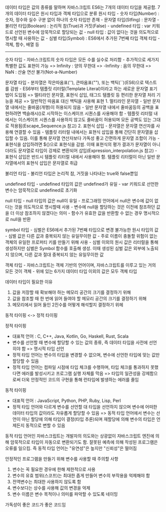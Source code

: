 데이터 타입은 값의 종류를 말하며 자바스크립트 ES6는 7개의 데이터 타입을 제공함. 7개의 데이터 타입은 원시 타입과 객체 타입으로 분류
원시 타입 - 숫자 타입(Number) : 숫자, 정수와 실수 구분 없이 하나의 숫자 타입만 존재
         - 문자열 타입(Stfing) : 문자열
         - 불리언 타입(Boolean) : 논리적 참(True)과 거짓(False)
         - undefined 타입 : var 키워드로 선언된 변수에 암묵적으로 할당되는 겂
         - null 타입 : 값이 없다는 것을 의도적으로 명시할 때 사용하는 값
         - 심벌 타입(Symbol) : ES6에서 추가된 7번째 타입
객체 타입 - 객체, 함수, 배열 등

-----------------------------------------------------------------------------

숫자 타입 - 자바스크립트의 숫자 타입은 모든 수를 실수로 처리함
         - 추가적으로 세가지 특별한 값도 표현이 가능
          => Infinity : 양의 무한대
          => -Infinity : 음의 무한대
          => NaN : 산술 연산 불가(Not-a-Number)

문자열 타입 - 분자열은 작은따옴표(''), 큰따옴표(""), 또는 백틱(``)(ES6)으로 텍스트를 감쌈
           - ES6부터 템플릿 리터럴(Template Literal)이라고 하는 새로운 문자열 표기법이 도입됨
            => 멀티라인 문자열, 표현식 삽입, 태그드 템플릿 등 편리한 문자열 처리 기능을 제공
            => 일반적인 따옴표 대신 백틱을 사용해 표현
            1. 멀티라인 문자열 - 일반 문자열 내에서는 줄바꿈(개행)이 허용되지 않음
                              - 일반 문자열 내에서 줄바꿈등의 공백을 표현하려면 백슬래시(\)로 시작하는 이스케이프 시퀀스를 사용해야 함
                              - 템플릿 리터럴 내에서는 이스케이프 시퀀스를 사용하지 않고도 줄바꿈이 허용되며 모든 공백도 있는 그대로 적용됨(Escape_Sequence.js 참고)
            2. 표현식 삽입 - 문자열은 문자열 연산자를 사용해 연결할 수 있음
                          - 템플릿 리터럴 내에서는 표현식 삽입을 통해 간단히 문자열을 삽입할 수 있음. 이를 통해 문자열 연산자보다 가독성 좋고 간편하게 문자열 조합이 가능
                          - 표현식을 삽입하려면 ${}으로 표현식을 감쌈. 이때 표현식의 평가 결과가 문자열이 아니더라도 문자열로 타입이 강제로 변환되어 삽입(Expression_interpolation.js 참고)
                           - 표현식 삽입은 반드시 템플릿 리터럴 내에서 사용해야 함. 템플릿 리터럴이 아닌 일반 문자열에서의 표현식 삽입은 문자열로 취급

불리언 타입 - 불리언 타입은 논리적 참, 거짓을 나타내는 true와 false뿐임

undefined 타입 - undefined 타입의 값은 undefined가 유일
               - var 키워드로 선언한 변수는 암묵적으로 undefined로 초기화

null 타입 - null 타입의 값은 null이 유일
          - 프로그래밍 언어에서 null은 변수에 값이 없다는 것을 의도적으로 명시할때 사용
          - 변수에 null을 할당하는 것은 이전에 참조하던 값을 더 이상 참조하지 않겠다는 의미
          - 함수가 유효한 값을 반환할 수 없는 경우 명시적으로 null을 반환

symbol 타입 - 심벌은 ES6에서 추가된 7번째 타입으로 변경 불가능한 원시 타입의 값
            - 심벌 값은 다른 값과 중복되지 않는 유일무이한 값
            - 주로 이름이 충돌할 위험이 없는 객체의 유일한 프로퍼티 키를 만들기 위해 사용
            - 심벌 이외의 원시 값은 리터럴을 통해 생성하지만 심벌은 Symbol 함수를 호출해 생성. 이때 생성된 심벌 값은 외부에 노출되지 않으며, 다른 값과 절대 중복되지 않는 유일무이한 값

객체 타입 - 자바스크립트는 객체 기반의 언어이며, 자바스크립트를 이루고 있는 거의 모든 것이 객체
         - 위에 있는 6가지 데이터 타입 이외의 값은 모두 객체 타입

데이터 타입이 필요한 이유
1. 값을 저장할 때 확보해야 하는 메모리 공간의 크기를 결정하기 위해
2. 값을 참조할 때 한 번에 읽어 들여야 할 메모리 공간의 크기를 결정하기 위해
3. 메모리에서 읽어 들인 2진수를 어떻게 해석할지 결정하기 위헤

동적 타이핑 <-> 정적 타이핑

정적 타이핑 
 - 대표적 언어 : C, C++, Java, Kotlin, Go, Haskell, Rust, Scala
 - 변수를 선언할 때 변수에 할당할 수 있는 값의 종류, 즉 데이터 타입을 사전에 선언히야 함 => 명시적 타입 선언
 - 정적 타입 언어는 변수의 타입을 변경할 수 없으며, 변수에 선언한 타입에 맞는 값만 할당할 수 있음
 - 정적 타입 언어는 컴파일 시점에 타입 체크를 수행하며, 타입 체크를 통과하지 못했다면 에러를 발성시키고 프로그램 실행 자체를 막음
  => 타입의 일관성을 강제함으로써 더욱 안정적인 코드의 구현을 통해 런타임에 발생하는 에러를 줄임

동적 타이핑
 - 대표적 언어 : JavaScript, Python, PHP, Ruby, Lisp, Perl
 - 정적 타입 언어와 다르게 변수를 선언할 대 타입을 선언하지 않으며 변수에 어떠한 데이터 타입의 값이라도 자유롭게 할당할 수 있음
  => 동적 타입 언어에서 변수는 선언이 아닌 할당에 의해 타입이 결정(타입 추론)되며 재할당에 의해 변수의 타입은 언제든지 동적으로 변할 수 있음

동적 타입 언어인 자바스크립트는 개발자의 의도와는 상광없이 자바스크립트 엔진에 의해 암묵적으로 타입이 자동으로 변환되기도 함. 잘못된 예측에 의해 작성된 프로그램은 오류를 일으킴. 즉 동적 타입 언어는 "유연성"은 높지만 "신뢰성"은 떨어짐

안정적인 프로그램을 만들기 위해 변수를 사용할 때 주의할 사항
1. 변수는 꼭 필요한 경우에 한해 제한적으로 사용
2. 변수의 유효 범위(스코프)는 최대한 좁게 만들어 변수의 부작용을 억제해야 함
3. 전역변수는 최대한 사용하지 않도록 함
4. 변수보다는 상수를 사용해 값의 변경을 억제
5. 변수 이름은 변수 목적이나 의미를 파악할 수 있도록 네이밍

가독성이 좋은 코드가 좋은 코드임